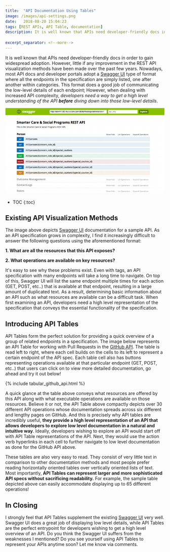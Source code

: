 ```yaml
--- 
title:  "API Documentation Using Tables"
image: /images/api-settings.png
date:   2018-08-20 15:04:23
tags: [REST APIs, API Table, documentation]
description: It is well known that APIs need developer-friendly docs in order to gain widespread adoption. However, little if any improvement in the REST API visualization methods have been made over the past few years. Nowadays, most API docs and developer portals adopt a Swagger UI type of format where all the endpoints in the specification are simply listed, one after another within categories. This format does a good job of communicating the low-level details of each endpoint; However, when dealing with increased API complexity, developers need a way to get a high level understanding of the API **before** diving down into those low-level details.

excerpt_separator: <!--more-->
---
```

It is well known that APIs need developer-friendly docs in order to gain widespread adoption. However, little if any improvement in the REST API visualization methods have been made over the past few years. Nowadays, most API docs and developer portals adopt a [Swagger UI](http://petstore.swagger.io/) type of format where all the endpoints in the specification are simply listed, one after another within categories. This format does a good job of communicating the low-level details of each endpoint; However, when dealing with increased API complexity, *developers need a way to get a high level understanding of the API **before** diving down into those low-level details*.
<!--more--> 

![swagger example](/images/petstorev2.png)

* TOC
{:toc}

## Existing API Visualization Methods

The image above depicts [Swagger UI](http://petstore.swagger.io/) documentation for a sample API. As an API specification grows in complexity, I find it increasingly difficult to answer the following questions using the aforementioned format:

**1. What are all the resources that this API exposes?**

**2. What operations are available on key resources?**

It's easy to see why these problems exist. Even with tags, an API specification with many endpoints will take a long time to
navigate. On top of this, Swagger UI will list the same endpoint multiple times for each action (GET, POST, etc..) that is available at that endpoint, resulting in a large amount of duplicated text. As a result, determining basic information about an API such as what resources are available can be a difficult task. When first examining an API, developers need a high level representation of the specification that conveys the essential functionality of the specification.

## Introducing API Tables

API Tables form the perfect solution for providing a quick overview of a group of related endpoints in a specification. The image below represents an API Table for working with Pull Requests in the [GitHub API](https://developer.github.com/v3/). The table is read left to right, where each cell builds on the cells to its left to represent a certain endpoint of the API spec. Each table cell also has buttons representing operations available at that particular endpoint (GET, POST, etc..) that users can click on to view more detailed documentation, go ahead and try it out below!

{% include tabular_github_api.html %}


A quick glance at the table above conveys what resources are offered by this API along with what executable operations are available on those resources. Believe it or not, the API Table above compactly depicts over 30 different API operations whose documentation spreads across six different and lengthy pages on GitHub. And this is precisely why API tables are incredibly useful, **they provide a high level representation of an API that allows developers to explore low level documentation in a natural and intuitive way**. Ideally, developers wishing to explore an API would start off with API Table representations of the API. Next, they would use the action verb hyperlinks in each cell to further navigate to low level documentation as done for the GitHub API above.

These tables are also very easy to read. They consist of very little text in comparison to other documentation methods and most people prefer reading horizontally oriented tables over vertically oriented lists of text. Most importantly, **API Tables can represent larger and more sophisticated API specs without sacrificing readability.** For example, the sample table depicted above can easily accommodate displaying up to 65 different operations!

## In Closing

I strongly feel that API Tables supplement the existing [Swagger UI](http://petstore.swagger.io/) very well. Swagger UI does a great job of displaying low level details, while API Tables are the perfect entrypoint for developers wishing to get a high level 
overview of an API. Do you think the Swagger UI suffers from the weaknesses I mentioned? Do you see yourself using API Tables to represent your APIs anytime soon? Let me know via comments.
